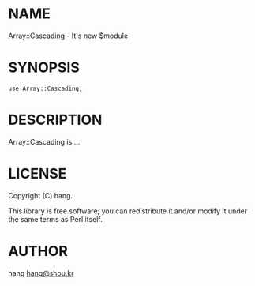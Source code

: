 # NAME

Array::Cascading - It's new $module

# SYNOPSIS

    use Array::Cascading;

# DESCRIPTION

Array::Cascading is ...

# LICENSE

Copyright (C) hang.

This library is free software; you can redistribute it and/or modify
it under the same terms as Perl itself.

# AUTHOR

hang <hang@shou.kr>
